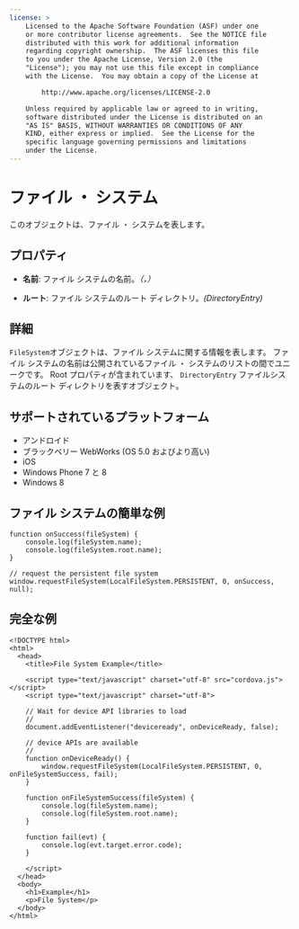 ```yaml
---
license: >
    Licensed to the Apache Software Foundation (ASF) under one
    or more contributor license agreements.  See the NOTICE file
    distributed with this work for additional information
    regarding copyright ownership.  The ASF licenses this file
    to you under the Apache License, Version 2.0 (the
    "License"); you may not use this file except in compliance
    with the License.  You may obtain a copy of the License at

        http://www.apache.org/licenses/LICENSE-2.0

    Unless required by applicable law or agreed to in writing,
    software distributed under the License is distributed on an
    "AS IS" BASIS, WITHOUT WARRANTIES OR CONDITIONS OF ANY
    KIND, either express or implied.  See the License for the
    specific language governing permissions and limitations
    under the License.
---
```


# ファイル ・ システム

このオブジェクトは、ファイル ・ システムを表します。

## プロパティ

*   **名前**: ファイル システムの名前。*（，）*

*   **ルート**: ファイル システムのルート ディレクトリ。*(DirectoryEntry)*

## 詳細

`FileSystem`オブジェクトは、ファイル システムに関する情報を表します。 ファイル システムの名前は公開されているファイル ・ システムのリストの間でユニークです。 Root プロパティが含まれています、 `DirectoryEntry` ファイルシステムのルート ディレクトリを表すオブジェクト。

## サポートされているプラットフォーム

*   アンドロイド
*   ブラックベリー WebWorks (OS 5.0 およびより高い)
*   iOS
*   Windows Phone 7 と 8
*   Windows 8

## ファイル システムの簡単な例

    function onSuccess(fileSystem) {
        console.log(fileSystem.name);
        console.log(fileSystem.root.name);
    }
    
    // request the persistent file system
    window.requestFileSystem(LocalFileSystem.PERSISTENT, 0, onSuccess, null);
    

## 完全な例

    <!DOCTYPE html>
    <html>
      <head>
        <title>File System Example</title>
    
        <script type="text/javascript" charset="utf-8" src="cordova.js"></script>
        <script type="text/javascript" charset="utf-8">
    
        // Wait for device API libraries to load
        //
        document.addEventListener("deviceready", onDeviceReady, false);
    
        // device APIs are available
        //
        function onDeviceReady() {
            window.requestFileSystem(LocalFileSystem.PERSISTENT, 0, onFileSystemSuccess, fail);
        }
    
        function onFileSystemSuccess(fileSystem) {
            console.log(fileSystem.name);
            console.log(fileSystem.root.name);
        }
    
        function fail(evt) {
            console.log(evt.target.error.code);
        }
    
        </script>
      </head>
      <body>
        <h1>Example</h1>
        <p>File System</p>
      </body>
    </html>